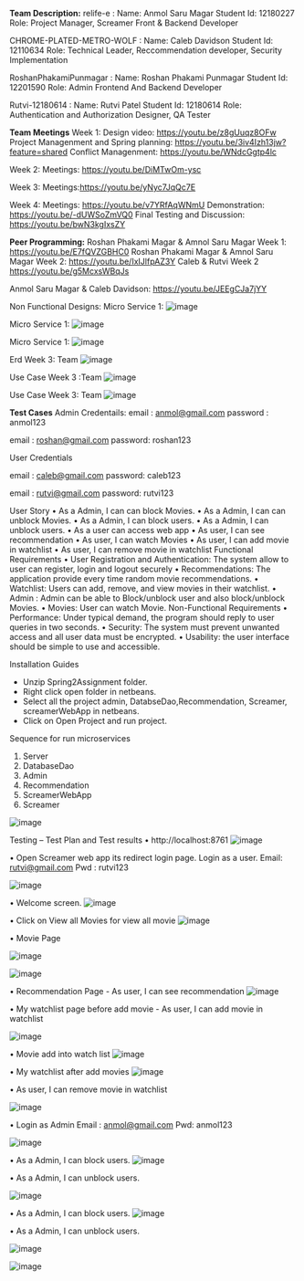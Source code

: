 **Team Description:**
  relife-e : 
  Name:  Anmol Saru Magar
  Student Id: 12180227
  Role: Project Manager, Screamer Front & Backend Developer

   CHROME-PLATED-METRO-WOLF : 
  Name: Caleb Davidson
  Student Id: 12110634
  Role: Technical Leader, Reccommendation developer, Security Implementation
  
   RoshanPhakamiPunmagar : 
  Name:  Roshan Phakami Punmagar
  Student Id: 12201590
  Role: Admin Frontend And Backend Developer
  
 Rutvi-12180614 : 
  Name:  Rutvi Patel
  Student Id: 12180614
  Role: Authentication and Authorization Designer, QA Tester

  
**Team Meetings**
Week 1: 
  Design video: https://youtu.be/z8gUuqz8OFw
  Project Managenment and Spring planning: https://youtu.be/3iv4Izh13jw?feature=shared
  Conflict Managenment: https://youtu.be/WNdcGgtp4lc


Week 2:
  Meetings: https://youtu.be/DiMTwOm-ysc

Week 3:
  Meetings:https://youtu.be/yNyc7JqQc7E

Week 4:
  Meetings: https://youtu.be/v7YRfAqWNmU
  Demonstration: https://youtu.be/-dUWSoZmVQ0
  Final Testing and Discussion: https://youtu.be/bwN3kgIxsZY

**Peer Programming:**
Roshan Phakami Magar & Amnol Saru Magar Week 1: https://youtu.be/E7fQVZGBHC0
Roshan Phakami Magar & Amnol Saru Magar Week 2: https://youtu.be/IxIJlfpAZ3Y
Caleb & Rutvi Week 2 https://youtu.be/g5McxsWBqJs

Anmol Saru Magar & Caleb Davidson: https://youtu.be/JEEgCJa7jYY

Non Functional Designs:
Micro Service 1:
![image](https://github.com/user-attachments/assets/60266c1d-8103-4742-855b-5e1e290d10cc)

Micro Service 1:
![image](https://github.com/user-attachments/assets/9f67fc9e-b9fd-4581-8fa7-8aa4ba999c96)

Micro Service 1: 
![image](https://github.com/user-attachments/assets/0df1f78d-e2a0-4553-9ddb-3885ba4db969)

Erd Week 3: Team
![image](https://github.com/user-attachments/assets/1ed221c6-35b9-4745-b3c9-441ccab5b50b)

Use Case Week 3 :Team
![image](https://github.com/user-attachments/assets/64ba4b2f-1e3c-4d50-bf18-ab61adebfed7)

Use Case Week 3: Team
![image](https://github.com/user-attachments/assets/477743ee-9d19-4ef5-9dcf-78066c8da4cf)

**Test Cases**
Admin Credentails:
email : anmol@gmail.com 
password : anmol123

email : roshan@gmail.com
password: roshan123

User Credentials

email : caleb@gmail.com
password: caleb123

email : rutvi@gmail.com
password: rutvi123

User Story
•	As a Admin, I can can block Movies.
•	As a Admin, I can can unblock Movies.
•	As a Admin, I can block users.
•	As a Admin, I can unblock users.
•	As a user can access web app
•	As user, I can see recommendation
•	As user, I can watch Movies
•	As user, I can add movie in watchlist
•	As user, I can remove movie in watchlist
Functional Requirements
•	User Registration and Authentication: The system allow to user can register, login and logout securely
•	Recommendations: The application provide every time random movie recommendations.
•	Watchlist: Users can add, remove, and view movies in their watchlist.
•	Admin : Admin can be able to Block/unblock user and also block/unblock Movies.
•	Movies: User can watch Movie.
Non-Functional Requirements
•	Performance: Under typical demand, the program should reply to user queries in two seconds.
•	Security: The system must prevent unwanted access and all user data must be encrypted.
•	Usability: the user interface should be simple to use and accessible.

Installation Guides
-	Unzip Spring2Assignment folder.
-	Right click open folder in netbeans.
-	Select all the project admin, DatabseDao,Recommendation, Screamer, screamerWebApp in netbeans.
-	Click on Open Project and run project.




Sequence for run microservices
1) Server
2) DatabaseDao
3) Admin
4) Recommendation
5) ScreamerWebApp
6) Screamer

 
![image](https://github.com/user-attachments/assets/3d25c160-f927-4e39-af32-3137e0671a41)



Testing – Test Plan and Test results
•	http://localhost:8761
 ![image](https://github.com/user-attachments/assets/6a5449aa-b18c-410b-860a-afe9c697bcc1)

•	Open Screamer web app its redirect login page. Login as a user.
Email: rutvi@gmail.com
Pwd : rutvi123

![image](https://github.com/user-attachments/assets/21372d38-ca56-4593-bfe4-3f5c88ecd3e4)

•	Welcome screen.
![image](https://github.com/user-attachments/assets/9252f044-dbf2-4909-813e-cbce06429a0b)

 
•	Click on View all Movies for view all movie
 ![image](https://github.com/user-attachments/assets/b4e1bd32-5a21-4cf1-97c0-7b9f14591281)

•	Movie Page
 
![image](https://github.com/user-attachments/assets/2b61f121-579c-4ad7-9ffb-c4744747b541)

 ![image](https://github.com/user-attachments/assets/2cca2723-4461-4853-835b-017a7b48b9ea)

•	Recommendation Page - As user, I can see recommendation
![image](https://github.com/user-attachments/assets/49fad62e-b644-4209-8c8c-9e65443416c0)

 
•	My watchlist page before add movie - As user, I can add movie in watchlist
 
![image](https://github.com/user-attachments/assets/09a437dc-35d0-41a7-82f4-56208da15ec9)

•	Movie add into watch list 
![image](https://github.com/user-attachments/assets/6de9afa7-f516-4ff1-8a8d-91f3eb9083cc)

 
•	My watchlist after add movies
 ![image](https://github.com/user-attachments/assets/63d12f10-29f2-4d43-9cfd-157a141f3687)


•	As user, I can remove movie in watchlist
 
![image](https://github.com/user-attachments/assets/45087b24-2138-44b4-b93c-8f98a3b154de)

•	Login as Admin
Email : anmol@gmail.com
Pwd: anmol123
 
![image](https://github.com/user-attachments/assets/d3b6e65e-da2a-4ecc-88f7-4c81c1518013)




•	As a Admin, I can block users.
 ![image](https://github.com/user-attachments/assets/fa6eb2ac-3ca7-4175-81d8-d11d666b678e)


•	As a Admin, I can unblock users.
 
![image](https://github.com/user-attachments/assets/5fb7586b-37be-41e0-8a6c-2b5c31985289)



•	As a Admin, I can block users.
 ![image](https://github.com/user-attachments/assets/368f5ff2-9c52-445e-b2f1-90346a240915)

•	As a Admin, I can unblock users.
 
![image](https://github.com/user-attachments/assets/8937555f-1071-46d4-bc9d-1f5633f446ce)

![image](https://github.com/user-attachments/assets/541d5705-1be8-4fd9-bfff-43e6f830b8be)


